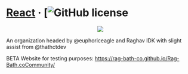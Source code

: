 # [React](https://rag-bath-co.github.io/Rag-Bath.coCommunity/) &middot; [![GitHub license](https://img.shields.io/badge/license-MIT-blue.svg)

<p align = 'center'>
<img src = 'https://i.ibb.co/r3rcwRy/F058-D175-2298-4091-BF50-99-AAE9-ED7-BF9.jpg'>
  
An organization headed by @euphoriceagle and Raghav IDK with slight assist from @thathctdev

BETA Website for testing purposes: https://rag-bath-co.github.io/Rag-Bath.coCommunity/

